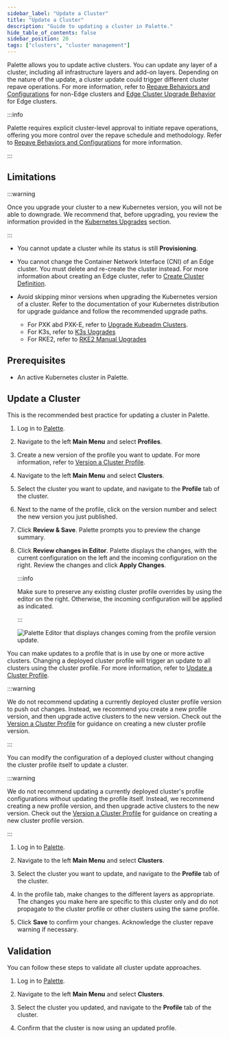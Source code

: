 ```yaml
---
sidebar_label: "Update a Cluster"
title: "Update a Cluster"
description: "Guide to updating a cluster in Palette."
hide_table_of_contents: false
sidebar_position: 20
tags: ["clusters", "cluster management"]
---
```


Palette allows you to update active clusters. You can update any layer of a cluster, including all infrastructure layers
and add-on layers. Depending on the nature of the update, a cluster update could trigger different cluster repave
operations. For more information, refer to
[Repave Behaviors and Configurations](./node-pool.md#repave-behavior-and-configuration) for non-Edge clusters and
[Edge Cluster Upgrade Behavior](../edge/cluster-management/upgrade-behavior.md) for Edge clusters.

:::info

Palette requires explicit cluster-level approval to initiate repave operations, offering you more control over the
repave schedule and methodology. Refer to
[Repave Behaviors and Configurations](./node-pool.md#repave-behavior-and-configuration) for more information.

:::

## Limitations

:::warning

Once you upgrade your cluster to a new Kubernetes version, you will not be able to downgrade. We recommend that, before
upgrading, you review the information provided in the
[Kubernetes Upgrades](../../integrations/kubernetes-support.md#kubernetes-upgrades) section.

:::

- You cannot update a cluster while its status is still **Provisioning**.

- You cannot change the Container Network Interface (CNI) of an Edge cluster. You must delete and re-create the cluster
  instead. For more information about creating an Edge cluster, refer to
  [Create Cluster Definition](../edge/site-deployment/cluster-deployment.md).

- Avoid skipping minor versions when upgrading the Kubernetes version of a cluster. Refer to the documentation of your
  Kubernetes distribution for upgrade guidance and follow the recommended upgrade paths.

  - For PXK abd PXK-E, refer to
    [Upgrade Kubeadm Clusters](https://kubernetes.io/docs/tasks/administer-cluster/kubeadm/kubeadm-upgrade/).
  - For K3s, refer to [K3s Upgrades](https://docs.k3s.io/upgrades#version-specific-caveats)
  - For RKE2, refer to [RKE2 Manual Upgrades](https://docs.rke2.io/upgrade/manual_upgrade)

## Prerequisites

- An active Kubernetes cluster in Palette.

## Update a Cluster

<Tabs groupId="update-method">
<TabItem value="profile-version" label="Use a new cluster profile version">

This is the recommended best practice for updating a cluster in Palette.

1. Log in to [Palette](https://console.spectrocloud.com).

2. Navigate to the left **Main Menu** and select **Profiles**.

3. Create a new version of the profile you want to update. For more information, refer to
   [Version a Cluster Profile](../../profiles/cluster-profiles/modify-cluster-profiles/version-cluster-profile.md).

4. Navigate to the left **Main Menu** and select **Clusters**.

5. Select the cluster you want to update, and navigate to the **Profile** tab of the cluster.

6. Next to the name of the profile, click on the version number and select the new version you just published.

7. Click **Review & Save**. Palette prompts you to preview the change summary.

8. Click **Review changes in Editor**. Palette displays the changes, with the current configuration on the left and the
   incoming configuration on the right. Review the changes and click **Apply Changes**.

   :::info

   Make sure to preserve any existing cluster profile overrides by using the editor on the right. Otherwise, the
   incoming configuration will be applied as indicated.

   :::

   ![Palette Editor that displays changes coming from the profile version update.](/clusters_cluster-management_cluster-updates_preview-profile-ver-changes.webp)

</TabItem>

<TabItem value="update-cluster-profile" label="Update cluster profile">

You can make updates to a profile that is in use by one or more active clusters. Changing a deployed cluster profile
will trigger an update to all clusters using the cluster profile. For more information, refer to
[Update a Cluster Profile](../../profiles/cluster-profiles/modify-cluster-profiles/update-cluster-profile.md).

:::warning

We do not recommend updating a currently deployed cluster profile version to push out changes. Instead, we recommend you
create a new profile version, and then upgrade active clusters to the new version. Check out the
[Version a Cluster Profile](../../profiles/cluster-profiles/modify-cluster-profiles/version-cluster-profile.md) for
guidance on creating a new cluster profile version.

:::

</TabItem>

<TabItem value="override-profile-config" label="Override cluster profile configurations">

You can modify the configuration of a deployed cluster without changing the cluster profile itself to update a cluster.

:::warning

We do not recommend updating a currently deployed cluster's profile configurations without updating the profile itself.
Instead, we recommend creating a new profile version, and then upgrade active clusters to the new version. Check out the
[Version a Cluster Profile](../../profiles/cluster-profiles/modify-cluster-profiles/version-cluster-profile.md) for
guidance on creating a new cluster profile version.

:::

1. Log in to [Palette](https://console.spectrocloud.com).

2. Navigate to the left **Main Menu** and select **Clusters**.

3. Select the cluster you want to update, and navigate to the **Profile** tab of the cluster.

4. In the profile tab, make changes to the different layers as appropriate. The changes you make here are specific to
   this cluster only and do not propagate to the cluster profile or other clusters using the same profile.

5. Click **Save** to confirm your changes. Acknowledge the cluster repave warning if necessary.

</TabItem>
</Tabs>

## Validation

You can follow these steps to validate all cluster update approaches.

1. Log in to [Palette](https://console.spectrocloud.com).

2. Navigate to the left **Main Menu** and select **Clusters**.

3. Select the cluster you updated, and navigate to the **Profile** tab of the cluster.

4. Confirm that the cluster is now using an updated profile.
